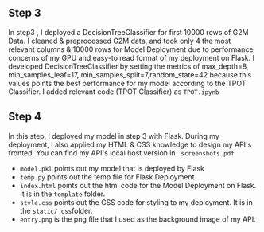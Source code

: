 ## Step 3
In step3 , I deployed a DecisionTreeClassifier for first 10000 rows of G2M Data. 
I cleaned & preprocessed G2M data, 
and took only 4 the most relevant columns & 10000 rows for Model Deployment due to performance concerns of my GPU and easy-to read format of my deployment on Flask.
I developed DecisionTreeClassifier by setting the metrics of max_depth=8, min_samples_leaf=17, min_samples_split=7,random_state=42 because
this values points the best performance for my model according to the TPOT Classifier. I added relevant code (TPOT Classifier) as `TPOT.ipynb`

## Step 4
In this step, I deployed my model in step 3 with Flask. During my deployment, I also applied my HTML & CSS knowledge to design my API's fronted. You can find my API's local host version in ` screenshots.pdf`
* `model.pkl` points out my model that is deployed by Flask
* `temp.py` points out the temp file for Flask Deployment
* `index.html` points out the html code for the Model Deployment on Flask. It is in the `template` folder.
* `style.css` points out the CSS code for styling to my deployment. It is in the `static/ css`folder.
* `entry.png` is the png file that I used as the background image of my API.

